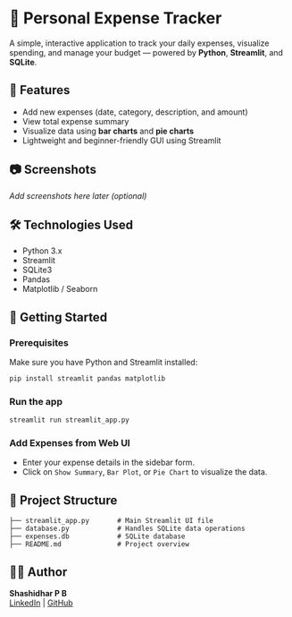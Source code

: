 
# 💸 Personal Expense Tracker

A simple, interactive application to track your daily expenses, visualize spending, and manage your budget — powered by **Python**, **Streamlit**, and **SQLite**.

## 🚀 Features

- Add new expenses (date, category, description, and amount)
- View total expense summary
- Visualize data using **bar charts** and **pie charts**
- Lightweight and beginner-friendly GUI using Streamlit

## 📷 Screenshots

*Add screenshots here later (optional)*

## 🛠️ Technologies Used

- Python 3.x
- Streamlit
- SQLite3
- Pandas
- Matplotlib / Seaborn

## 🏁 Getting Started

### Prerequisites

Make sure you have Python and Streamlit installed:

```bash
pip install streamlit pandas matplotlib
```

### Run the app

```bash
streamlit run streamlit_app.py
```

### Add Expenses from Web UI

- Enter your expense details in the sidebar form.
- Click on `Show Summary`, `Bar Plot`, or `Pie Chart` to visualize the data.

## 📂 Project Structure

```
├── streamlit_app.py       # Main Streamlit UI file
├── database.py            # Handles SQLite data operations
├── expenses.db            # SQLite database
├── README.md              # Project overview
```

## 🙋‍♂️ Author

**Shashidhar P B**  
[LinkedIn](https://www.linkedin.com/in/shashidharpb5) | [GitHub](https://github.com/shashidharpb5)
